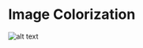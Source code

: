 # Image Colorization

![alt text](https://github.com/nikolakosticc/image_colorization/blob/main/Image%20Colorizer/example.png)
